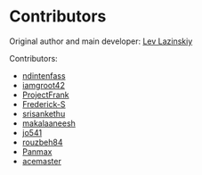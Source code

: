 # Contributors

Original author and main developer: [Lev Lazinskiy](https://github.com/levlaz)

Contributors:

* [ndintenfass](https://github.com/ndintenfass)
* [iamgroot42](https://github.com/iamgroot42)
* [ProjectFrank](https://github.com/ProjectFrank)
* [Frederick-S](https://github.com/Frederick-S)
* [srisankethu](https://github.com/srisankethu)
* [makalaaneesh](https://github.com/makalaaneesh)
* [jo541](https://github.com/jo541)
* [rouzbeh84](https://github.com/rouzbeh84)
* [Panmax](https://github.com/Panmax)
* [acemaster](https://github.com/acemaster)
